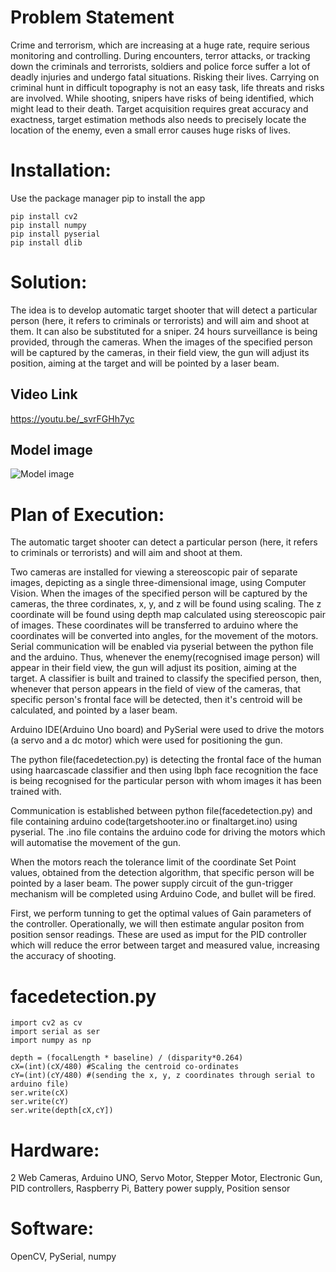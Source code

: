 # Problem Statement

Crime and terrorism, which are increasing at a huge rate,  require serious monitoring and controlling. During encounters, terror attacks, or tracking down the criminals and terrorists, soldiers and police force suffer a lot of deadly injuries and undergo fatal situations. Risking their lives. Carrying on criminal hunt  in difficult topography  is not an easy task, life threats and risks are involved. While shooting, snipers  have  risks of being identified, which might lead to their death. Target acquisition requires great  accuracy and exactness, target estimation methods also needs to precisely locate the location of the enemy, even a small  error causes huge 
risks of lives.

# Installation:

Use the package manager pip to install the app

```
pip install cv2 
pip install numpy
pip install pyserial
pip install dlib
```

# Solution:

The idea is to develop automatic target shooter that will detect a particular person (here, it refers to criminals or terrorists) and will aim and shoot at them. It can also be substituted for a sniper. 24 hours surveillance is being provided, through the cameras. When the images of the specified person will be captured by the cameras, in their field view, the gun will adjust its position, aiming at the target and will be pointed by a laser beam. 

## Video Link 
https://youtu.be/_svrFGHh7yc

## Model image
![Model image](https://github.com/Sayantani-Bhattacharya/IOT_Snipper/blob/master/image.jpeg?raw=true)

# Plan of Execution:

The automatic target shooter can detect a particular person (here, it refers to criminals or terrorists) and will aim and shoot at them.

Two cameras are installed for viewing a stereoscopic pair of separate images, depicting as a single three-dimensional image, using Computer Vision. When the images of the specified person will be captured by the cameras, the three cordinates, x, y, and z will be found using scaling. The z coordinate will be found using depth map calculated using stereoscopic pair of images. These coordinates will be transferred to arduino where the coordinates will be converted into angles, for the movement of the motors. Serial communication will be enabled via pyserial between the python file and the arduino. Thus, whenever the enemy(recognised image person) will appear in their field view, the gun will adjust its position, aiming at the target. A classifier is built and trained to classify the specified person, then, whenever that person appears in the field of view of the cameras, that specific person's frontal face will be detected, then it's centroid will be calculated, and pointed by a laser beam.

Arduino IDE(Arduino Uno board) and PySerial were used to drive the motors (a servo and a dc motor) which were used for positioning the gun.  

The python file(facedetection.py) is detecting the frontal face of the human using haarcascade classifier and then using lbph face recognition the face is being recognised for the particular person with whom images it has been trained with. 

Communication is established between python file(facedetection.py) and file containing arduino code(targetshooter.ino or finaltarget.ino) using pyserial. The .ino file contains the arduino code for driving the motors which will automatise the movement of the gun.

When the motors reach the tolerance limit of the coordinate Set Point values, obtained from the detection algorithm,  that specific person will be pointed by a laser beam. The power supply circuit of the gun-trigger mechanism will be completed using Arduino Code, and bullet will be fired.

First, we perform tunning to get the optimal values of Gain parameters of the controller. Operationally, we will then estimate angular positon from position sensor readings. These are used as imput for the PID controller which will reduce the error between target and measured value, increasing the accuracy of shooting.

# facedetection.py

```
import cv2 as cv
import serial as ser
import numpy as np

depth = (focalLength * baseline) / (disparity*0.264)
cX=(int)(cX/480) #Scaling the centroid co-ordinates 
cY=(int)(cY/480) #(sending the x, y, z coordinates through serial to arduino file) 
ser.write(cX) 
ser.write(cY) 
ser.write(depth[cX,cY])
```

# Hardware:
2 Web Cameras, Arduino UNO, Servo Motor, Stepper Motor, Electronic Gun, PID controllers, Raspberry Pi, Battery power supply, Position sensor 

# Software:
OpenCV, PySerial, numpy

